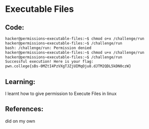 # Executable Files
## Code:
```bash
hacker@permissions~executable-files:~$ chmod o+x /challenge/run
hacker@permissions~executable-files:~$ /challenge/run
bash: /challenge/run: Permission denied
hacker@permissions~executable-files:~$ chmod u+x /challenge/run
hacker@permissions~executable-files:~$ /challenge/run
Successful execution! Here is your flag:
pwn.college{sBs-0MZtI4PzVXgTJZjUIMqOju8.dJTM2QDL5kDN0czW}
```
## Learning:
 I learnt how to give permission to Execute Files in linux
## References:
 did on my own
